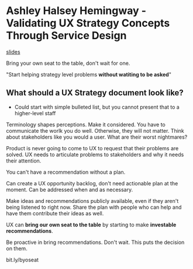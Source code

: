 # Ashley Halsey Hemingway -  Validating UX Strategy Concepts Through Service Design
[slides](http://www.slideshare.net/UXSTRAT/ux-strat-2014-ashley-halsey-hemingway)

Bring your own seat to the table, don't wait for one. 

"Start helping strategy level problems __without watiting to be asked__"

## What should a UX Strategy document look like? 
- Could start with simple bulleted list, but you cannot present that to a higher-level staff

Terminology shapes perceptions. Make it considered. You have to communicate the worlk you do well. Otherwise, they will not matter. Think about stakeholders like you would a user. What are their worst nightmares? 

Product is never going to come to UX to request that their problems are solved. UX needs to articulate problems to stakeholders and why it needs their attention.

You can't have a recommendation without a plan. 

Can create a UX opportunity backlog, don't need actionable plan at the moment. Can be addressed when and as necessary. 

Make ideas and recommendations publicly available, even if they aren't being listened to right now. Share the plan with people who can help and have them contribute their ideas as well. 

UX can __bring our own seat to the table__ by starting to make __investable recommendations__. 

Be proactive in bring recommendations. Don't wait. This puts the decision on them. 

bit.ly/byoseat